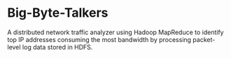 # Big-Byte-Talkers
A distributed network traffic analyzer using Hadoop MapReduce to identify top IP addresses consuming the most bandwidth by processing packet-level log data stored in HDFS.
